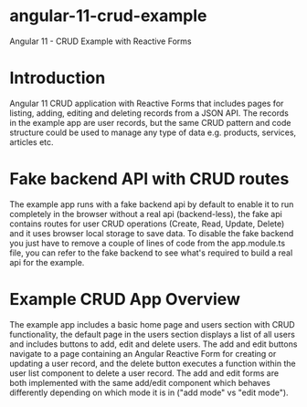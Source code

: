 # angular-11-crud-example

Angular 11 - CRUD Example with Reactive Forms

# Introduction

Angular 11 CRUD application with Reactive Forms that includes pages for listing, adding, editing and deleting records from a JSON API. The records in the example app are user records, but the same CRUD pattern and code structure could be used to manage any type of data e.g. products, services, articles etc.

# Fake backend API with CRUD routes

The example app runs with a fake backend api by default to enable it to run completely in the browser without a real api (backend-less), the fake api contains routes for user CRUD operations (Create, Read, Update, Delete) and it uses browser local storage to save data. To disable the fake backend you just have to remove a couple of lines of code from the app.module.ts file, you can refer to the fake backend to see what's required to build a real api for the example.

# Example CRUD App Overview

The example app includes a basic home page and users section with CRUD functionality, the default page in the users section displays a list of all users and includes buttons to add, edit and delete users. The add and edit buttons navigate to a page containing an Angular Reactive Form for creating or updating a user record, and the delete button executes a function within the user list component to delete a user record. The add and edit forms are both implemented with the same add/edit component which behaves differently depending on which mode it is in ("add mode" vs "edit mode").